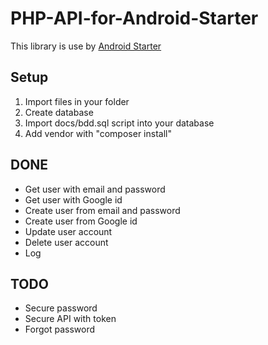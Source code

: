 # PHP-API-for-Android-Starter

This library is use by [Android Starter](https://github.com/manu1895/Android-Starter)


## Setup 

1. Import files in your folder
2. Create database
3. Import docs/bdd.sql script into your database
4. Add vendor with "composer install"


## DONE  

* Get user with email and password
* Get user with Google id 
* Create user from email and password
* Create user from Google id 
* Update user account
* Delete user account 
* Log


## TODO  

* Secure password 
* Secure API with token
* Forgot password

